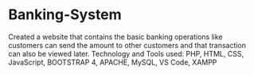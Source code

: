# Banking-System

Created a website that contains the basic banking operations like
customers can send the amount to other customers and that
transaction can also be viewed later.
Technology and Tools used: PHP, HTML, CSS, JavaScript,
BOOTSTRAP 4, APACHE, MySQL, VS Code, XAMPP
